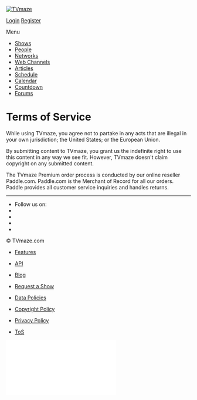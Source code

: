 [![TVmaze](https://static.tvmaze.com/images/tvm-header-logo.png "Keep track of your shows. TV calendar, TV watchlist, TV information database, REST TV API and more.")](https://www.tvmaze.com/)

[Login](https://www.tvmaze.com/account/login) [Register](https://www.tvmaze.com/account/register)

Menu

* [Shows](https://www.tvmaze.com/shows)
* [People](https://www.tvmaze.com/people)
* [Networks](https://www.tvmaze.com/networks)
* [Web Channels](https://www.tvmaze.com/webchannels)
* [Articles](https://www.tvmaze.com/articles)
* [Schedule](https://www.tvmaze.com/schedule)
* [Calendar](https://www.tvmaze.com/calendar)
* [Countdown](https://www.tvmaze.com/countdown)
* [Forums](https://www.tvmaze.com/forums)

Terms of Service
================

While using TVmaze, you agree not to partake in any acts that are illegal in your own jurisdiction; the United States; or the European Union.

By submitting content to TVmaze, you grant us the indefinite right to use this content in any way we see fit. However, TVmaze doesn't claim copyright on any submitted content.

The TVmaze Premium order process is conducted by our online reseller Paddle.com. Paddle.com is the Merchant of Record for all our orders. Paddle provides all customer service inquiries and handles returns.

* * *

* Follow us on:
* [](https://facebook.com/tvmaze "TVmaze Facebook page")
* [](https://twitter.com/tvmaze "TVmaze Twitter page")
* [](https://www.instagram.com/tvmazecom/ "TVmaze Instagram page")
* [](https://www.reddit.com/r/tvmaze "TVmaze Reddit page")

© TVmaze.com

* [Features](https://www.tvmaze.com/site/features)
* [API](https://www.tvmaze.com/api)
* [Blog](https://www.tvmaze.com/blog)
* [Request a Show](https://www.tvmaze.com/request/create)
* [Data Policies](https://www.tvmaze.com/faqs/9/data-policies)

* [Copyright Policy](https://www.tvmaze.com/site/copyright)
* [Privacy Policy](https://www.tvmaze.com/site/privacy)
* [ToS](https://www.tvmaze.com/site/tos)

              

![](//totem.tvmaze.com/tvmaze.php?idsite=1)
